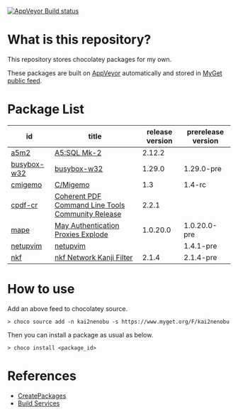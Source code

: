 [![AppVeyor Build status](https://ci.appveyor.com/api/projects/status/1vv03ri8bujes620/branch/master?svg=true)](https://ci.appveyor.com/project/kai2nenobu/chocolatey-packages/branch/master)

# What is this repository?

This repository stores chocolatey packages for my own.

These packages are built on [AppVeyor](https://www.appveyor.com/) automatically and stored in [MyGet public feed](https://www.myget.org/F/kai2nenobu).

# Package List

| id                         | title                                                                                  | release version | prerelease version |
|----------------------------|----------------------------------------------------------------------------------------|-----------------|--------------------|
| [a5m2](a5m2)               | [A5:SQL Mk-2](http://a5m2.mmatsubara.com/)                                             |          2.12.2 |                    |
| [busybox-w32](busybox-w32) | [busybox-w32](https://frippery.org/busybox/)                                           |          1.29.0 | 1.29.0-pre         |
| [cmigemo](cmigemo)         | [C/Migemo](https://github.com/koron/cmigemo)                                           |             1.3 | 1.4-rc             |
| [cpdf-cr](cpdf-cr)         | [Coherent PDF Command Line Tools Community Release](http://community.coherentpdf.com/) |           2.2.1 |                    |
| [mape](mape)               | [May Authentication Proxies Explode](https://github.com/ipponshimeji/MAPE)             |        1.0.20.0 | 1.0.20.0-pre       |
| [netupvim](netupvim)       | [netupvim](https://github.com/koron/netupvim)                                          |                 | 1.4.1-pre          |
| [nkf](nkf)                 | [nkf Network Kanji Filter](https://ja.osdn.net/projects/nkf/)                          |           2.1.4 | 2.1.4-pre          |

# How to use

Add an above feed to chocolatey source.

```
> choco source add -n kai2nenobu -s https://www.myget.org/F/kai2nenobu
```

Then you can install a package as usual as below.

```
> choco install <package_id>
```

# References

- [CreatePackages](https://chocolatey.org/docs/create-packages)
- [Build Services](https://docs.myget.org/docs/reference/build-services)
